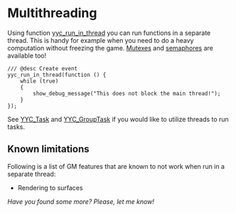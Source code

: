 # Multithreading
Using function [yyc_run_in_thread](./yyc_run_in_thread.html) you can run
functions in a separate thread. This is handy for example when you need to do
a heavy computation without freezing the game. [Mutexes](./YYC_Mutex.html) and
[semaphores](./YYC_Semaphore.html) are available too!

```gml
/// @desc Create event
yyc_run_in_thread(function () {
    while (true)
    {
        show_debug_message("This does not block the main thread!");
    }
});
```

See [YYC_Task](./YYC_Task.html) and [YYC_GroupTask](./YYC_GroupTask.html) if you
would like to utilize threads to run tasks.

## Known limitations
Following is a list of GM features that are known to not work when run in a
separate thread:

* Rendering to surfaces

*Have you found some more? Please, let me know!*
